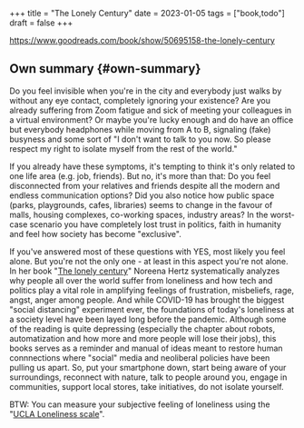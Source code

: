 +++
title = "The Lonely Century"
date = 2023-01-05
tags = ["book,todo"]
draft = false
+++

<https://www.goodreads.com/book/show/50695158-the-lonely-century>


## Own summary {#own-summary}

Do you feel invisible when you're in the city and everybody just walks by without any eye contact, completely ignoring your existence? Are you already suffering from Zoom fatigue and sick of meeting your colleagues in a virtual environment? Or maybe you're lucky enough and do have an office but everybody headphones while moving from A to B, signaling (fake) busyness and some sort of "I don't want to talk to you now. So please respect my right to isolate myself from the rest of the world."

If you already have these symptoms, it's tempting to think it's only related to one life area (e.g. job, friends). But no, it's more than that: Do you feel disconnected from your relatives and friends despite all the modern and endless communication options? Did you also notice how public space (parks, playgrounds, cafes, libraries) seems to change in the favour of malls, housing complexes, co-working spaces, industry areas? In the worst-case scenario you have completely lost trust in politics, faith in humanity and feel how society has become "exclusive".

If you've answered most of these questions with YES, most likely you feel alone. But you're not the only one - at least in this aspect you're <span class="underline">not</span> alone. In her book "[The lonely century](https://www.goodreads.com/book/show/50695158-the-lonely-century)" Noreena Hertz systematically analyzes why people all over the world suffer from loneliness and how tech and politics play a vital role in amplifying feelings of frustration, misbeliefs, rage, angst, anger among people. And while COVID-19 has brought the biggest "social distancing" experiment ever, the foundations of today's loneliness at a society level have been layed long before the pandemic. Although some of the reading is quite depressing (especially the chapter about robots, automatization and how more and more people will lose their jobs), this books serves as a reminder and manual of ideas meant to restore human connnections where "social" media and neoliberal policies have been pulling us apart. So, put your smartphone down, start being aware of your surroundings, reconnect with nature, talk to people around you, engage in communities, support local stores, take initiatives, do not isolate yourself.

BTW: You can measure your subjective feeling of loneliness using the "[UCLA Loneliness scale](https://psytests.org/ipl/uclaen.html)".
